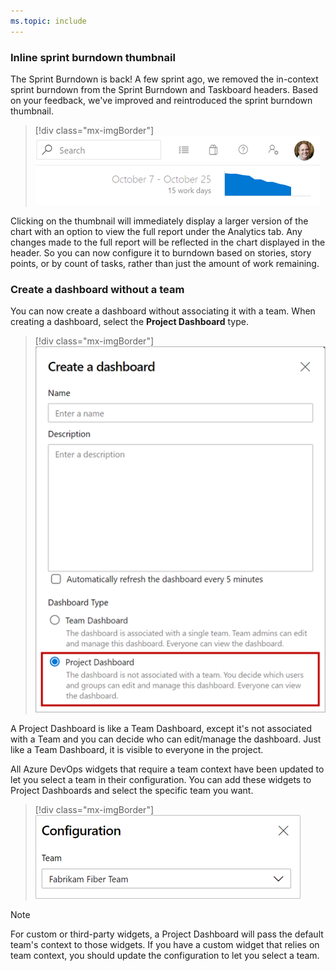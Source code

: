 ```yaml
---
ms.topic: include
---
```


### Inline sprint burndown thumbnail

The Sprint Burndown is back! A few sprint ago, we removed the in-context sprint burndown from the Sprint Burndown and Taskboard headers. Based on your feedback, we've improved and reintroduced the sprint burndown thumbnail.

> [!div class="mx-imgBorder"]
> ![Badge](../../_img/162_04.png)

Clicking on the thumbnail will immediately display a larger version of the chart with an option to view the full report under the Analytics tab.
Any changes made to the full report will be reflected in the chart displayed in the header. So you can now configure it to burndown based on stories, story points, or by count of tasks, rather than just the amount of work remaining.

### Create a dashboard without a team

You can now create a dashboard without associating it with a team. When creating a dashboard, select the **Project Dashboard** type.

> [!div class="mx-imgBorder"]
> ![Badge](../../_img/162_05.png)

A Project Dashboard is like a Team Dashboard, except it's not associated with a Team and you can decide who can edit/manage the dashboard. Just like a Team Dashboard, it is visible to everyone in the project. 

All Azure DevOps widgets that require a team context have been updated to let you select a team in their configuration. You can add these widgets to Project Dashboards and select the specific team you want.

> [!div class="mx-imgBorder"]
> ![Badge](../../_img/162_06.png)

> [!Note] 
> For custom or third-party widgets, a Project Dashboard will pass the default team's context to those widgets. If you have a custom widget that relies on team context, you should update the configuration to let you select a team.